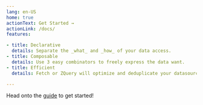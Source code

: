```yaml
---
lang: en-US
home: true
actionText: Get Started →
actionLink: /docs/
features:

- title: Declarative
  details: Separate the _what_ and _how_ of your data access.
- title: Composable
  details: Use 3 easy combinators to freely express the data want.
- title: Efficient
  details: Fetch or ZQuery will optimize and deduplicate your datasource calls by default.

---
```


Head onto the [guide](guide/README.md) to get started!


